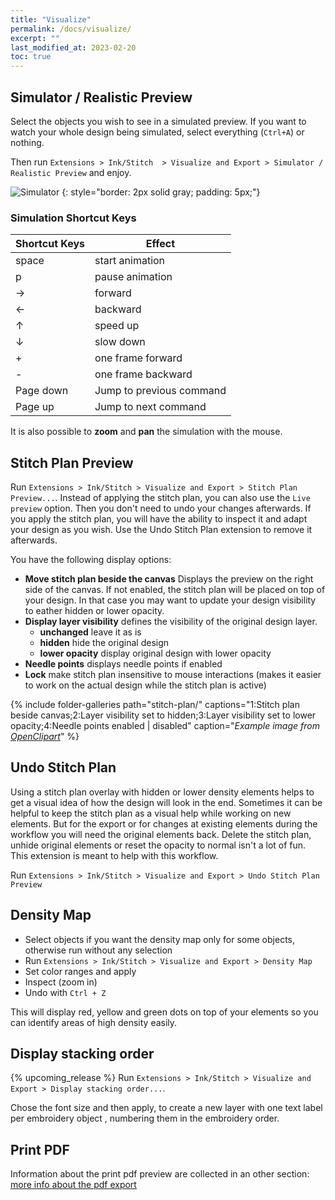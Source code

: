 ```yaml
---
title: "Visualize"
permalink: /docs/visualize/
excerpt: ""
last_modified_at: 2023-02-20
toc: true
---
```

## Simulator / Realistic Preview

Select the objects you wish to see in a simulated preview. If you want to watch your whole design being simulated, select everything (`Ctrl+A`) or nothing.

Then  run `Extensions > Ink/Stitch  > Visualize and Export > Simulator / Realistic Preview` and enjoy.

![Simulator](/assets/images/docs/en/simulator.jpg)
{: style="border: 2px solid gray; padding: 5px;"}

### Simulation Shortcut Keys

Shortcut Keys | Effect
-------- | --------
<key>space</key> | start animation
<key>p</key> | pause animation
<key>→</key> | forward
<key>←</key> | backward
<key>↑</key> | speed up
<key>↓</key> | slow down
<key>+</key> | one frame forward
<key>-</key> | one frame backward
<key>Page down</key> | Jump to previous command
<key>Page up</key> | Jump to next command

It is also possible to **zoom** and **pan** the simulation with the mouse.

## Stitch Plan Preview

Run `Extensions > Ink/Stitch > Visualize and Export > Stitch Plan Preview...`.
Instead of applying the stitch plan, you can also use the `Live preview` option. Then you don't need to undo your changes afterwards. If you apply the stitch plan, you will have the ability to inspect it and adapt your design as you wish. Use the Undo Stitch Plan extension to remove it afterwards.

You have the following display options:
* **Move stitch plan beside the canvas** Displays the preview on the right side of the canvas. If not enabled, the stitch plan will be placed on top of your design. In that case you may want to update your design visibility to eather hidden or lower opacity.
* **Display layer visibility** defines the visibility of the original design layer.
  * **unchanged** leave it as is
  * **hidden** hide the original design
  * **lower opacity** display original design with lower opacity
* **Needle points** displays needle points if enabled
* **Lock** make stitch plan insensitive to mouse interactions (makes it easier to work on the actual design while the stitch plan is active)

{% include folder-galleries path="stitch-plan/" captions="1:Stitch plan beside canvas;2:Layer visibility set to hidden;3:Layer visibility set to lower opacity;4:Needle points enabled | disabled" caption="<i>Example image from [OpenClipart](https://openclipart.org/detail/334596)</i>" %}

## Undo Stitch Plan

Using a stitch plan overlay with hidden or lower density elements helps to get a visual idea of how the design will look in the end.
Sometimes it can be helpful to keep the stitch plan as a visual help while working on new elements.
But for the export or for changes at existing elements during the workflow you will need the original elements back.
Delete the stitch plan, unhide original elements or reset the opacity to normal isn't a lot of fun.
This extension is meant to help with this workflow.

Run `Extensions > Ink/Stitch > Visualize and Export > Undo Stitch Plan Preview`

## Density Map

* Select objects if you want the density map only for some objects, otherwise run without any selection
* Run `Extensions > Ink/Stitch > Visualize and Export > Density Map`
* Set color ranges and apply
* Inspect (zoom in)
* Undo with `Ctrl + Z`

This will display red, yellow and green dots on top of your elements so you can identify areas of high density easily.

## Display stacking order
{% upcoming_release %}
Run `Extensions > Ink/Stitch > Visualize and Export > Display stacking order...`.

Chose the font size and then apply, to create a new layer with one text label per embroidery object , numbering them in the embroidery order.


## Print PDF

Information about the print pdf preview are collected in an other section: [more info about the pdf export](/docs/print-pdf)
